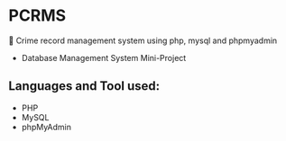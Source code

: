 # PCRMS
🚓 Crime record management system using php, mysql and phpmyadmin

- Database Management System Mini-Project

## Languages and Tool used:
- PHP
- MySQL
- phpMyAdmin
